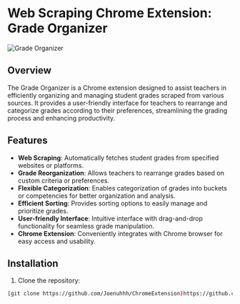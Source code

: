 # Web Scraping Chrome Extension: Grade Organizer

![Grade Organizer](/path/to/grade-organizer.png)

## Overview

The Grade Organizer is a Chrome extension designed to assist teachers in efficiently organizing and managing student grades scraped from various sources. It provides a user-friendly interface for teachers to rearrange and categorize grades according to their preferences, streamlining the grading process and enhancing productivity.

## Features

- **Web Scraping**: Automatically fetches student grades from specified websites or platforms.
- **Grade Reorganization**: Allows teachers to rearrange grades based on custom criteria or preferences.
- **Flexible Categorization**: Enables categorization of grades into buckets or competencies for better organization and analysis.
- **Efficient Sorting**: Provides sorting options to easily manage and prioritize grades.
- **User-friendly Interface**: Intuitive interface with drag-and-drop functionality for seamless grade manipulation.
- **Chrome Extension**: Conveniently integrates with Chrome browser for easy access and usability.

## Installation

1. Clone the repository:

```bash
[git clone https://github.com/Joenuhhh/ChromeExtension)https://github.com/Joenuhhh/ChromeExtension]
